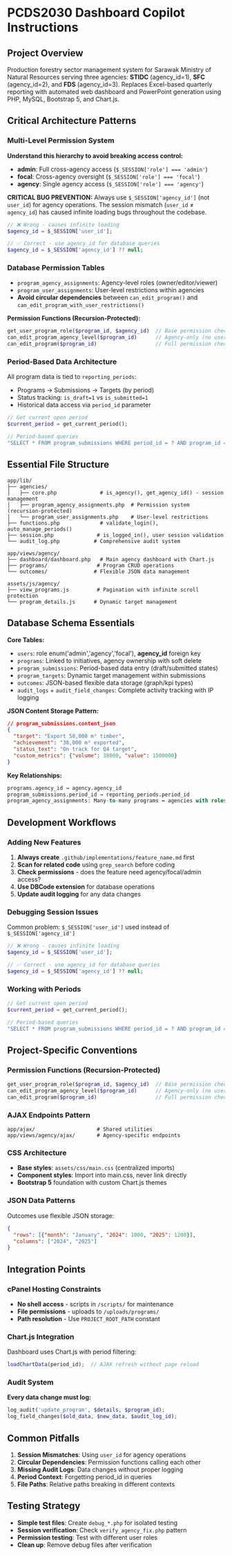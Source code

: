 # PCDS2030 Dashboard Copilot Instructions

## Project Overview
Production forestry sector management system for Sarawak Ministry of Natural Resources serving three agencies: **STIDC** (agency_id=1), **SFC** (agency_id=2), and **FDS** (agency_id=3). Replaces Excel-based quarterly reporting with automated web dashboard and PowerPoint generation using PHP, MySQL, Bootstrap 5, and Chart.js.

## Critical Architecture Patterns

### Multi-Level Permission System
**Understand this hierarchy to avoid breaking access control:**
- **admin**: Full cross-agency access (`$_SESSION['role'] === 'admin'`)
- **focal**: Cross-agency oversight (`$_SESSION['role'] === 'focal'`)  
- **agency**: Single agency access (`$_SESSION['role'] === 'agency'`)

**CRITICAL BUG PREVENTION:** Always use `$_SESSION['agency_id']` (not `user_id`) for agency operations. The session mismatch (`user_id` ≠ `agency_id`) has caused infinite loading bugs throughout the codebase.

```php
// ❌ Wrong - causes infinite loading
$agency_id = $_SESSION['user_id'];

// ✅ Correct - use agency_id for database queries  
$agency_id = $_SESSION['agency_id'] ?? null;
```

### Database Permission Tables
- `program_agency_assignments`: Agency-level roles (owner/editor/viewer)
- `program_user_assignments`: User-level restrictions within agencies
- **Avoid circular dependencies** between `can_edit_program()` and `can_edit_program_with_user_restrictions()`

**Permission Functions (Recursion-Protected):**
```php
get_user_program_role($program_id, $agency_id)  // Base permission check
can_edit_program_agency_level($program_id)      // Agency-only (no user restrictions)  
can_edit_program($program_id)                   // Full permission check with user restrictions
```

### Period-Based Data Architecture
All program data is tied to `reporting_periods`:
- Programs → Submissions → Targets (by period)
- Status tracking: `is_draft=1` vs `is_submitted=1`
- Historical data access via `period_id` parameter

```php
// Get current open period
$current_period = get_current_period();

// Period-based queries
"SELECT * FROM program_submissions WHERE period_id = ? AND program_id = ?"
```

## Essential File Structure

```
app/lib/
├── agencies/
│   ├── core.php              # is_agency(), get_agency_id() - session management
│   ├── program_agency_assignments.php  # Permission system (recursion-protected)
│   └── program_user_assignments.php    # User-level restrictions
├── functions.php             # validate_login(), auto_manage_periods()
├── session.php              # is_logged_in(), user session validation
└── audit_log.php           # Comprehensive audit system

app/views/agency/
├── dashboard/dashboard.php   # Main agency dashboard with Chart.js
├── programs/                # Program CRUD operations
└── outcomes/               # Flexible JSON data management

assets/js/agency/
├── view_programs.js         # Pagination with infinite scroll protection
└── program_details.js      # Dynamic target management
```

## Database Schema Essentials

**Core Tables:**
- `users`: role enum('admin','agency','focal'), **agency_id** foreign key  
- `programs`: Linked to initiatives, agency ownership with soft delete
- `program_submissions`: Period-based data entry (draft/submitted states)
- `program_targets`: Dynamic target management within submissions  
- `outcomes`: JSON-based flexible data storage (graph/kpi types)
- `audit_logs` + `audit_field_changes`: Complete activity tracking with IP logging

**JSON Content Storage Pattern:**
```json
// program_submissions.content_json
{
  "target": "Export 50,000 m³ timber",
  "achievement": "38,000 m³ exported", 
  "status_text": "On track for Q4 target",
  "custom_metrics": {"volume": 38000, "value": 1500000}
}
```

**Key Relationships:**
```sql
programs.agency_id → agency.agency_id
program_submissions.period_id → reporting_periods.period_id  
program_agency_assignments: Many-to-many programs ↔ agencies with roles
```

## Development Workflows

### Adding New Features
1. **Always create** `.github/implementations/feature_name.md` first
2. **Scan for related code** using `grep_search` before coding
3. **Check permissions** - does the feature need agency/focal/admin access?
4. **Use DBCode extension** for database operations
5. **Update audit logging** for any data changes

### Debugging Session Issues
Common problem: `$_SESSION['user_id']` used instead of `$_SESSION['agency_id']`
```php
// ❌ Wrong - causes infinite loading
$agency_id = $_SESSION['user_id'];

// ✅ Correct - use agency_id for database queries  
$agency_id = $_SESSION['agency_id'] ?? null;
```

### Working with Periods
```php
// Get current open period
$current_period = get_current_period();

// Period-based queries
"SELECT * FROM program_submissions WHERE period_id = ? AND program_id = ?"
```

## Project-Specific Conventions

### Permission Functions (Recursion-Protected)
```php
get_user_program_role($program_id, $agency_id)  // Base permission check
can_edit_program_agency_level($program_id)      // Agency-only (no user restrictions)  
can_edit_program($program_id)                   // Full permission check
```

### AJAX Endpoints Pattern
```
app/ajax/                    # Shared utilities
app/views/agency/ajax/       # Agency-specific endpoints  
```

### CSS Architecture
- **Base styles**: `assets/css/main.css` (centralized imports)
- **Component styles**: Import into main.css, never link directly
- **Bootstrap 5** foundation with custom Chart.js themes

### JSON Data Patterns
Outcomes use flexible JSON storage:
```json
{
  "rows": [{"month": "January", "2024": 1000, "2025": 1200}],
  "columns": ["2024", "2025"] 
}
```

## Integration Points

### cPanel Hosting Constraints
- **No shell access** - scripts in `/scripts/` for maintenance
- **File permissions** - uploads to `/uploads/programs/`
- **Path resolution** - Use `PROJECT_ROOT_PATH` constant

### Chart.js Integration
Dashboard uses Chart.js with period filtering:
```javascript
loadChartData(period_id);  // AJAX refresh without page reload
```

### Audit System
**Every data change must log:**
```php
log_audit('update_program', $details, $program_id);
log_field_changes($old_data, $new_data, $audit_log_id);
```

## Common Pitfalls

1. **Session Mismatches**: Using `user_id` for agency operations
2. **Circular Dependencies**: Permission functions calling each other
3. **Missing Audit Logs**: Data changes without proper logging  
4. **Period Context**: Forgetting period_id in queries
5. **File Paths**: Relative paths breaking in different contexts

## Testing Strategy
- **Simple test files**: Create `debug_*.php` for isolated testing
- **Session verification**: Check `verify_agency_fix.php` pattern
- **Permission testing**: Test with different user roles
- **Clean up**: Remove debug files after verification
